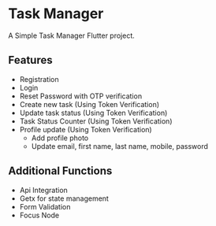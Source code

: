 # Task Manager

A Simple Task Manager Flutter project.

## Features
- Registration
- Login
- Reset Password with OTP verification
- Create new task (Using Token Verification)
- Update task status (Using Token Verification)
- Task Status Counter (Using Token Verification)
- Profile update (Using Token Verification)
  - Add profile photo
  - Update email, first name, last name, mobile, password

## Additional Functions
- Api Integration
- Getx for state management
- Form Validation
- Focus Node